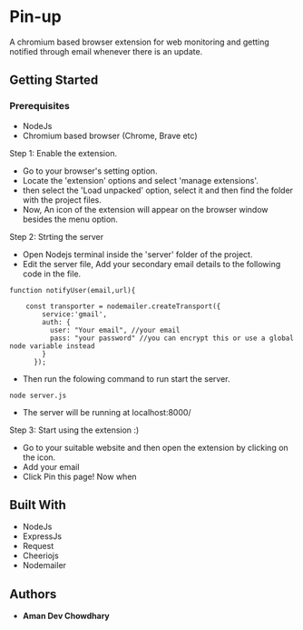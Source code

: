 # Pin-up
A chromium based browser extension for web monitoring and getting notified through email whenever there is an update.

## Getting Started

### Prerequisites

 * NodeJs
 * Chromium based browser (Chrome, Brave etc)


Step 1: Enable the extension.

* Go to your browser's setting option.
* Locate the 'extension' options and select 'manage extensions'.
* then select the 'Load unpacked' option, select it and then find the folder with the project files.
* Now, An icon of the extension will appear on the browser window besides the menu option.

Step 2: Strting the server
* Open Nodejs terminal inside the 'server' folder of the project.
* Edit the server file, Add your secondary email details to the following code in the file.
```
function notifyUser(email,url){

    const transporter = nodemailer.createTransport({
        service:'gmail',
        auth: {
          user: "Your email", //your email
          pass: "your password" //you can encrypt this or use a global node variable instead
        }
      });
```
* Then run the folowing command to run start the server.
```
node server.js
```
* The server will be running at localhost:8000/

Step 3: Start using the extension :)
* Go to your suitable website and then open the extension by clicking on the icon.
* Add your email
* Click Pin this page! Now when


## Built With

* NodeJs
* ExpressJs
* Request
* Cheeriojs
* Nodemailer

## Authors

* **Aman Dev Chowdhary**

